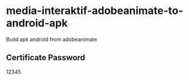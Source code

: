 # media-interaktif-adobeanimate-to-android-apk
Build apk android from adobeanimate

## Certificate Password
12345
